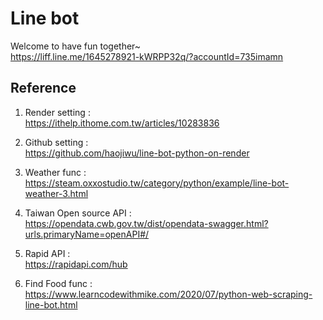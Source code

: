 # Line bot
Welcome to have fun together~  
https://liff.line.me/1645278921-kWRPP32q/?accountId=735imamn

## Reference
1. Render setting :<br>
https://ithelp.ithome.com.tw/articles/10283836

2. Github setting :  
https://github.com/haojiwu/line-bot-python-on-render

3. Weather func :  
https://steam.oxxostudio.tw/category/python/example/line-bot-weather-3.html

4. Taiwan Open source API :  
https://opendata.cwb.gov.tw/dist/opendata-swagger.html?urls.primaryName=openAPI#/

5. Rapid API :  
https://rapidapi.com/hub

7. Find Food func :  
https://www.learncodewithmike.com/2020/07/python-web-scraping-line-bot.html
   

